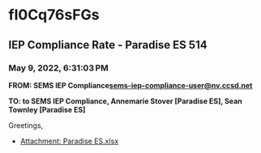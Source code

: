 # fI0Cq76sFGs
## IEP Compliance Rate - Paradise ES 514
### May 9, 2022, 6:31:03 PM
**FROM: SEMS IEP Compliance<sems-iep-compliance-user@nv.ccsd.net>**

**TO: to SEMS IEP Compliance, Annemarie Stover [Paradise ES], Sean Townley [Paradise ES]**


Greetings,  





* [Attachment: Paradise ES.xlsx](fI0Cq76sFGs-attachment-1.xlsx)
